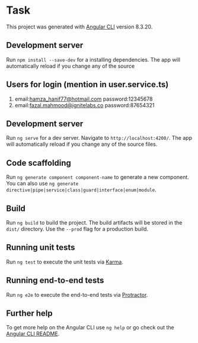 # Task

This project was generated with [Angular CLI](https://github.com/angular/angular-cli) version 8.3.20.

## Development server

Run `npm install --save-dev` for a installing dependencies. The app will automatically reload if you change any of the source 

## Users for login (mention in user.service.ts)
1. email:hamza_hanif77@hotmail.com
   password:12345678
2. email:fazal.mahmood@ignitelabs.co
   password:87654321
 
 
## Development server

Run `ng serve` for a dev server. Navigate to `http://localhost:4200/`. The app will automatically reload if you change any of the source files.

## Code scaffolding

Run `ng generate component component-name` to generate a new component. You can also use `ng generate directive|pipe|service|class|guard|interface|enum|module`.

## Build

Run `ng build` to build the project. The build artifacts will be stored in the `dist/` directory. Use the `--prod` flag for a production build.

## Running unit tests

Run `ng test` to execute the unit tests via [Karma](https://karma-runner.github.io).

## Running end-to-end tests

Run `ng e2e` to execute the end-to-end tests via [Protractor](http://www.protractortest.org/).

## Further help

To get more help on the Angular CLI use `ng help` or go check out the [Angular CLI README](https://github.com/angular/angular-cli/blob/master/README.md).
